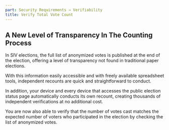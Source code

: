 ```yaml
---
part: Security Requirements → Verifiability
title: Verify Total Vote Count
---
```


## A New Level of Transparency In The Counting Process

In SIV elections, the full list of anonymized votes is published at the end of the election, offering a level of transparency not found in traditional paper elections.

With this information easily accessible and with freely available spreadsheet tools, independent recounts are quick and straightforward to conduct.

In addition, your device and every device that accesses the public election status page automatically conducts its own recount, creating thousands of independent verifications at no additional cost.

You are now also able to verify that the number of votes cast matches the expected number of voters who participated in the election by checking the list of anonymized votes.
